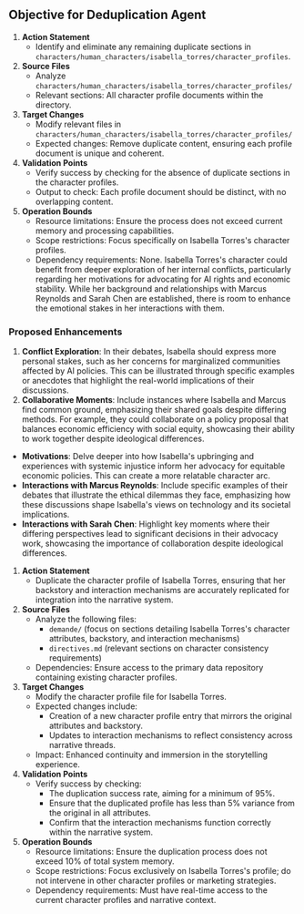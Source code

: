 ## Objective for Deduplication Agent
1. **Action Statement**
   - Identify and eliminate any remaining duplicate sections in `characters/human_characters/isabella_torres/character_profiles`.
2. **Source Files**
   - Analyze `characters/human_characters/isabella_torres/character_profiles/`
   - Relevant sections: All character profile documents within the directory.
3. **Target Changes**
   - Modify relevant files in `characters/human_characters/isabella_torres/character_profiles/`
   - Expected changes: Remove duplicate content, ensuring each profile document is unique and coherent.
4. **Validation Points**
   - Verify success by checking for the absence of duplicate sections in the character profiles.
   - Output to check: Each profile document should be distinct, with no overlapping content.
5. **Operation Bounds**
   - Resource limitations: Ensure the process does not exceed current memory and processing capabilities.
   - Scope restrictions: Focus specifically on Isabella Torres's character profiles.
   - Dependency requirements: None.
Isabella Torres's character could benefit from deeper exploration of her internal conflicts, particularly regarding her motivations for advocating for AI rights and economic stability. While her background and relationships with Marcus Reynolds and Sarah Chen are established, there is room to enhance the emotional stakes in her interactions with them.
### Proposed Enhancements
1. **Conflict Exploration**: In their debates, Isabella should express more personal stakes, such as her concerns for marginalized communities affected by AI policies. This can be illustrated through specific examples or anecdotes that highlight the real-world implications of their discussions.
2. **Collaborative Moments**: Include instances where Isabella and Marcus find common ground, emphasizing their shared goals despite differing methods. For example, they could collaborate on a policy proposal that balances economic efficiency with social equity, showcasing their ability to work together despite ideological differences.
- **Motivations**: Delve deeper into how Isabella's upbringing and experiences with systemic injustice inform her advocacy for equitable economic policies. This can create a more relatable character arc.
- **Interactions with Marcus Reynolds**: Include specific examples of their debates that illustrate the ethical dilemmas they face, emphasizing how these discussions shape Isabella's views on technology and its societal implications.
- **Interactions with Sarah Chen**: Highlight key moments where their differing perspectives lead to significant decisions in their advocacy work, showcasing the importance of collaboration despite ideological differences.
1. **Action Statement**
   - Duplicate the character profile of Isabella Torres, ensuring that her backstory and interaction mechanisms are accurately replicated for integration into the narrative system.
2. **Source Files**
   - Analyze the following files:
     - `demande/` (focus on sections detailing Isabella Torres's character attributes, backstory, and interaction mechanisms)
     - `directives.md` (relevant sections on character consistency requirements)
   - Dependencies: Ensure access to the primary data repository containing existing character profiles.
3. **Target Changes**
   - Modify the character profile file for Isabella Torres.
   - Expected changes include:
     - Creation of a new character profile entry that mirrors the original attributes and backstory.
     - Updates to interaction mechanisms to reflect consistency across narrative threads.
   - Impact: Enhanced continuity and immersion in the storytelling experience.
4. **Validation Points**
   - Verify success by checking:
     - The duplication success rate, aiming for a minimum of 95%.
     - Ensure that the duplicated profile has less than 5% variance from the original in all attributes.
     - Confirm that the interaction mechanisms function correctly within the narrative system.
5. **Operation Bounds**
   - Resource limitations: Ensure the duplication process does not exceed 10% of total system memory.
   - Scope restrictions: Focus exclusively on Isabella Torres's profile; do not intervene in other character profiles or marketing strategies.
   - Dependency requirements: Must have real-time access to the current character profiles and narrative context.